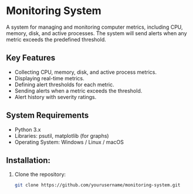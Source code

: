 # Monitoring System
A system for managing and monitoring computer metrics, including CPU, memory, disk, and active processes. The system will send alerts when any metric exceeds the predefined threshold.

## Key Features
- Collecting CPU, memory, disk, and active process metrics.
- Displaying real-time metrics.
- Defining alert thresholds for each metric.
- Sending alerts when a metric exceeds the threshold.
- Alert history with severity ratings.

## System Requirements
- Python 3.x
- Libraries: psutil, matplotlib (for graphs)
- Operating System: Windows / Linux / macOS

## Installation:
1. Clone the repository:
   ```bash
   git clone https://github.com/yourusername/monitoring-system.git
